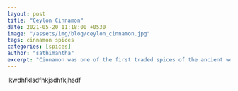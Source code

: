 ```yaml
---
layout: post
title: "Ceylon Cinnamon"
date: 2021-05-20 11:18:00 +0530
image: "/assets/img/blog/ceylon_cinnamon.jpg"
tags: cinnamon spices
categories: [spices]
author: "sathimantha"
excerpt: "Cinnamon was one of the first traded spices of the ancient world. Cinnamon was a popular spice in the ancient Arab world and Arab traders have paved the way for Cinnamon to travel a long distance through the spice route to the Europen market. Cinnamon has motivated many historical voyages leading to discovery of New World by Christopher Columbus and Vasco De Gamma to Sri Lanka & South India."
---
```


lkwdhfklsdfhkjsdhfkjhsdf